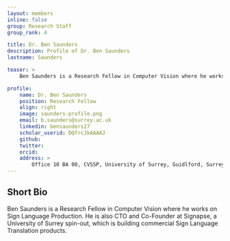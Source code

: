 ```yaml
---
layout: members
inline: false
group: Research Staff
group_rank: 4

title: Dr. Ben Saunders
description: Profile of Dr. Ben Saunders
lastname: Saunders

teaser: >
    Ben Saunders is a Research Fellow in Computer Vision where he works on Sign Language Production. He is also CTO and Co-Founder at Signapse, a University of Surrey spin-out, which is building commercial Sign Language Translation products.

profile:
    name: Dr. Ben Saunders
    position: Research Fellow
    align: right
    image: saunders-profile.png
    email: b.saunders@surrey.ac.uk
    linkedin: bensaunders27
    scholar_userid: DQfrcJkAAAAJ
    github: 
    twitter: 
    orcid: 
    address: >
        Office 10 BA 00, CVSSP, University of Surrey, Guidlford, Surrey, GU27XH<br />
---
```

## Short Bio
Ben Saunders is a Research Fellow in Computer Vision where he works on Sign Language Production. He is also CTO and Co-Founder at Signapse, a University of Surrey spin-out, which is building commercial Sign Language Translation products.